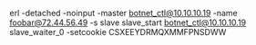 erl -detached -noinput -master botnet_ctl@10.10.10.19  -name foobar@72.44.56.49 -s slave slave_start botnet_ctl@10.10.10.19 slave_waiter_0 -setcookie CSXEEYDRMQXMMFPNSDWW